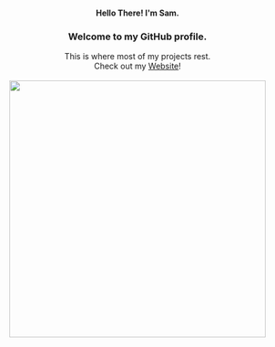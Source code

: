 <div align="center">
  <h4>Hello There! I'm Sam.</h4>
	<h3>Welcome to my GitHub profile.</h3>
	This is where most of my projects rest.<br>
  	Check out my <a href="https://samliu.dev">Website</a>!
  <br>
  <br>
  <a href="https://samliu.dev/#about"><img src="https://github-readme-stats.vercel.app/api?username=SamDev-7&count_private=true&show_icons=true&hide=issues&line_height=32&custom_title=Some%20GitHub%20Stats&include_all_commits=true" width="450"></a>
</div>
